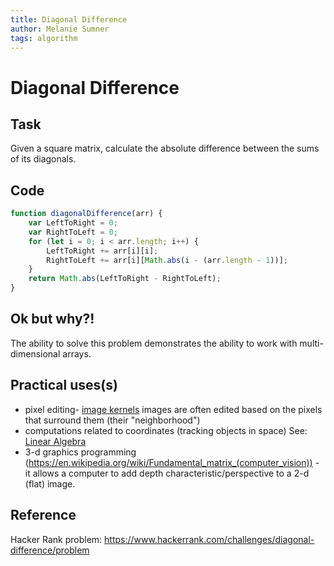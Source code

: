 ```yaml
---
title: Diagonal Difference
author: Melanie Sumner
tags: algorithm
---
```


# Diagonal Difference

## Task

Given a square matrix, calculate the absolute difference between the sums of its diagonals. 

## Code

```js
function diagonalDifference(arr) {
    var LeftToRight = 0;
    var RightToLeft = 0;
    for (let i = 0; i < arr.length; i++) {
        LeftToRight += arr[i][i];
        RightToLeft += arr[i][Math.abs(i - (arr.length - 1))];
    }
    return Math.abs(LeftToRight - RightToLeft);
}
```
## Ok but why?!

The ability to solve this problem demonstrates the ability to work with multi-dimensional arrays. 

## Practical uses(s)
- pixel editing- [image kernels](http://setosa.io/ev/image-kernels/) images are often edited based on the pixels that surround them (their "neighborhood")
- computations related to coordinates (tracking objects in space) See: [Linear Algebra](https://en.wikipedia.org/wiki/Linear_algebra)
- 3-d graphics programming (https://en.wikipedia.org/wiki/Fundamental_matrix_(computer_vision)) - it allows a computer to add depth characteristic/perspective to a 2-d (flat) image. 


## Reference
Hacker Rank problem: https://www.hackerrank.com/challenges/diagonal-difference/problem
